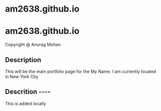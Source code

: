 # am2638.github.io

# am2638.github.io
 Copyright @ Anurag Mohan
## Description
This will be the main portfolio page for the My Name. I am currently located in New York City


## Descrition ----

This is added locally

